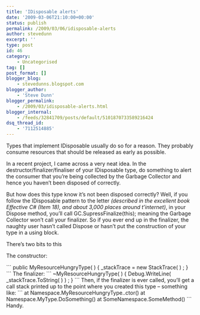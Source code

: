 ```yaml
---
title: 'IDisposable alerts'
date: '2009-03-06T21:10:00+00:00'
status: publish
permalink: /2009/03/06/idisposable-alerts
author: stevedunn
excerpt: ''
type: post
id: 46
category:
    - Uncategorised
tag: []
post_format: []
blogger_blog:
    - stevedunns.blogspot.com
blogger_author:
    - 'Steve Dunn'
blogger_permalink:
    - /2009/03/idisposable-alerts.html
blogger_internal:
    - /feeds/32841709/posts/default/5101870733589216424
dsq_thread_id:
    - '7112514885'
---
```

Types that implement IDisposable usually do so for a reason. They probably consume resources that should be released as early as possible.

In a recent project, I came across a very neat idea. In the destructor/finalizer/finaliser of your IDisposable type, do something to alert the consumer that you’re being collected by the Garbage Collector and hence you haven’t been disposed of correctly.

But how does this type know it’s not been disposed correctly? Well, if you follow the IDisposable pattern to the letter *(described in the excellent book Effective C# (Item 18), and about 3,000 places around t’internet)*, in your Dispose method, you’ll call GC.SupressFinalize(this); meaning the Garbage Collector won’t call your finalizer. So if you ever end up in the finalizer, the naughty user hasn’t called Dispose or hasn’t put the construction of your type in a using block.

There’s two bits to this

The constructor:

<div style="padding-bottom: 0px; margin: 0px; padding-left: 0px; padding-right: 0px; display: inline; float: none; padding-top: 0px">```
public MyResourceHungryType( )
{
  _stackTrace = new StackTrace( ) ;
}
```

</div>The finalizer:

<div style="padding-bottom: 0px; margin: 0px; padding-left: 0px; padding-right: 0px; display: inline; float: none; padding-top: 0px">```
~MyResourceHungryType( )
{
  Debug.WriteLine( _stackTrace.ToString( ) ) ;
}
```

</div>Then, if the finalizer is ever called, you’ll get a call stack printed up to the point where you created this type – something like:

<div style="padding-bottom: 0px; margin: 0px; padding-left: 0px; padding-right: 0px; display: inline; float: none; padding-top: 0px">```
at Namespace.MyResourceHungryType..ctor()
   at Namespace.MyType.DoSomething()
   at SomeNamespace.SomeMethod()
```

</div>Handy.